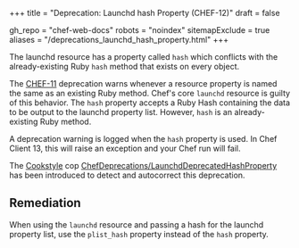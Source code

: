 +++
title = "Deprecation: Launchd hash Property (CHEF-12)"
draft = false

gh_repo = "chef-web-docs"
robots = "noindex"
sitemapExclude = true
aliases = "/deprecations_launchd_hash_property.html"
+++

The launchd resource has a property called `hash` which conflicts with
the already-existing Ruby `hash` method that exists on every object.

The [CHEF-11](/deprecations_property_name_collision/) deprecation
warns whenever a resource property is named the same as an existing Ruby
method. Chef's core `launchd` resource is guilty of this behavior. The
`hash` property accepts a Ruby Hash containing the data to be output to
the launchd property list. However, `hash` is an already-existing Ruby
method.

A deprecation warning is logged when the `hash` property is used. In
Chef Client 13, this will raise an exception and your Chef run will
fail.

The [Cookstyle](/workstation/cookstyle/) cop
[ChefDeprecations/LaunchdDeprecatedHashProperty](https://github.com/chef/cookstyle/blob/main/docs/cops_chefdeprecations.md#chefdeprecationslaunchddeprecatedhashproperty)
has been introduced to detect and autocorrect this deprecation.

## Remediation

When using the `launchd` resource and passing a hash for the launchd
property list, use the `plist_hash` property instead of the `hash`
property.
